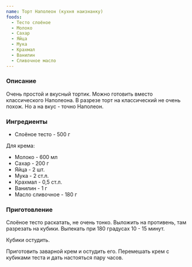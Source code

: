 ```yaml
---
name: Торт Наполеон (кухня наизнанку)
foods:
  - Тесто слоёное
  - Молоко
  - Сахар
  - Яйца
  - Мука
  - Крахмал
  - Ванилин
  - Сливочное масло
---
```


### Описание

Очень простой и вкусный тортик. Можно готовить вместо классического Наполеона. В разрезе торт на классический не очень похож. Но а на вкус - точно Наполеон.

### Ингредиенты

- Слоёное тесто - 500 г

Для крема:

- Молоко - 600 мл
- Сахар - 200 г
- Яйца - 2 шт.
- Мука - 2 ст.л.
- Крахмал - 0,5 ст.л.
- Ванилин - 1 г
- Масло сливочное - 180 г

### Приготовление

Слоёное тесто раскатать, не очень тонко. Выложить на противень, там разрезать на кубики. Выпекать при 180 градусах 10 - 15 минут.

Кубики остудить.

Приготовить заварной крем и остудить его. Перемешать крем с кубиками теста и дать настояться пару часов.
